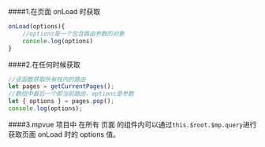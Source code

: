 ####1.在页面 onLoad 时获取

```javascript
onLoad(options){
    //options是一个包含路由参数的对象
    console.log(options)
}
```

####2.在任何时候获取

```javascript
//该函数获取所有栈内的路由
let pages = getCurrentPages();
//数组中最后一个即当前路由，options是参数
let { options } = pages.pop();
console.log(options);
```

####3.mpvue 项目中
在所有 页面 的组件内可以通过`this.$root.$mp.query`进行获取页面 onLoad 时的 options 值。
